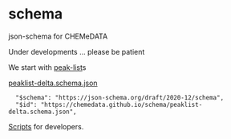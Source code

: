 # schema

json-schema for CHEMeDATA

Under developments ... please be patient


We start with [peak-list](peak-list.md)s

[peaklist-delta.schema.json](https://chemedata.github.io/schema/peaklist-delta.schema.json)

```
  "$schema": "https://json-schema.org/draft/2020-12/schema",
  "$id": "https://chemedata.github.io/schema/peaklist-delta.schema.json",
```


[Scripts](scripts.md) for developers.
